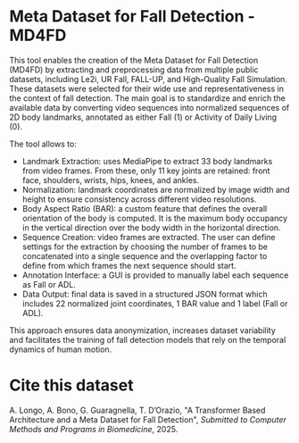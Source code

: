 # Meta Dataset for Fall Detection - MD4FD

This tool enables the creation of the Meta Dataset for Fall Detection (MD4FD) by extracting and preprocessing data from multiple public datasets, including Le2i, UR Fall, FALL-UP, and High-Quality Fall Simulation. These datasets were selected for their wide use and representativeness in the context of fall detection. The main goal is to standardize and enrich the available data by converting video sequences into normalized sequences of 2D body landmarks, annotated as either Fall (1) or Activity of Daily Living (0).

The tool allows to: 
 - Landmark Extraction: uses MediaPipe to extract 33 body landmarks from video frames. From these, only 11 key joints are retained: front face, shoulders, wrists, hips, knees, and ankles.
 - Normalization: landmark coordinates are normalized by image width and height to ensure consistency across different video resolutions.
 - Body Aspect Ratio (BAR): a custom feature that defines the overall orientation of the body is computed. It is the maximum body occupancy in the vertical direction over the body width in the horizontal direction.
 - Sequence Creation: video frames are extracted. The user can define settings for the extraction by choosing the number of frames to be concatenated into a single sequence and the overlapping factor to define from which frames the next sequence should start.
 - Annotation Interface: a GUI is provided to manually label each sequence as Fall or ADL.
 - Data Output: final data is saved in a structured JSON format which includes 22 normalized joint coordinates, 1 BAR value and 1 label (Fall or ADL).

This approach ensures data anonymization, increases dataset variability and facilitates the training of fall detection models that rely on the temporal dynamics of human motion.

# Cite this dataset

A. Longo, A. Bono, G. Guaragnella, T. D’Orazio, "A Transformer Based Architecture and a Meta Dataset for Fall Detection", *Submitted to Computer Methods and Programs in Biomedicine*, 2025.
